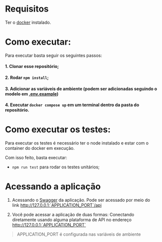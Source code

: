 # Requisitos

Ter o [docker](https://www.docker.com/) instalado.

# Como executar:

Para executar basta seguir os seguintes passos:

#### 1. Clonar esse repositório;
#### 2. Rodar `npm install`;
#### 3. Adicionar as variáveis de ambiente (podem ser adicionadas seguindo o modelo em [.env.example](.env.example)) 
#### 4. Executar `docker compose up` em um terminal dentro da pasta do repositório.

# Como executar os testes:

Para executar os testes é necessário ter o node instalado e estar com o container do docker em execução.

Com isso feito, basta executar:
- `npm run test` para rodar os testes unitários;

# Acessando a aplicação

1. Acessando o [Swagger](http://127.0.0.1:3000/api) da aplicação. Pode ser acessado por meio do link http://127.0.0.1:`APPLICATION_PORT`/api

2. Você pode acessar a aplicação de duas formas:
Conectando diretamente usando alguma plataforma de API no endereço http://127.0.0.1:`APPLICATION_PORT`

> APPLICATION_PORT é configurada nas variáveis de ambiente




